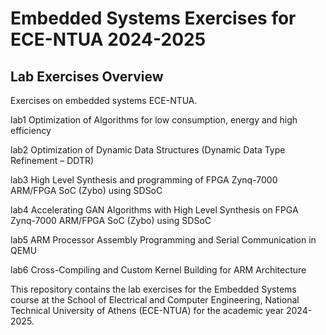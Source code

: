 # Embedded Systems Exercises for ECE-NTUA 2024-2025

## Lab Exercises Overview

Exercises on embedded systems ECE-NTUA.

lab1  Optimization of Algorithms for low consumption, energy and high efficiency

lab2  Optimization of Dynamic Data Structures (Dynamic Data Type Refinement – ​​DDTR)

lab3  High Level Synthesis and programming of FPGA Zynq-7000 ARM/FPGA SoC (Zybo) using SDSoC

lab4 Accelerating GAN Algorithms with High Level Synthesis on FPGA Zynq-7000 ARM/FPGA SoC (Zybo) using SDSoC

lab5 ARM Processor Assembly Programming and Serial Communication in QEMU

lab6 Cross-Compiling and Custom Kernel Building for ARM Architecture



This repository contains the lab exercises for the Embedded Systems course at the School of Electrical and Computer Engineering, National Technical University of Athens (ECE-NTUA) for the academic year 2024-2025.

